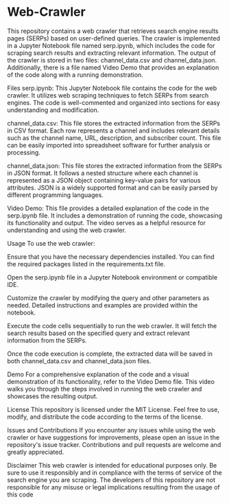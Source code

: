# Web-Crawler

This repository contains a web crawler that retrieves search engine results pages (SERPs) based on user-defined queries. The crawler is implemented in a Jupyter Notebook file named serp.ipynb, which includes the code for scraping search results and extracting relevant information. The output of the crawler is stored in two files: channel_data.csv and channel_data.json. Additionally, there is a file named Video Demo that provides an explanation of the code along with a running demonstration.

Files
serp.ipynb: This Jupyter Notebook file contains the code for the web crawler. It utilizes web scraping techniques to fetch SERPs from search engines. The code is well-commented and organized into sections for easy understanding and modification.

channel_data.csv: This file stores the extracted information from the SERPs in CSV format. Each row represents a channel and includes relevant details such as the channel name, URL, description, and subscriber count. This file can be easily imported into spreadsheet software for further analysis or processing.

channel_data.json: This file stores the extracted information from the SERPs in JSON format. It follows a nested structure where each channel is represented as a JSON object containing key-value pairs for various attributes. JSON is a widely supported format and can be easily parsed by different programming languages.

Video Demo: This file provides a detailed explanation of the code in the serp.ipynb file. It includes a demonstration of running the code, showcasing its functionality and output. The video serves as a helpful resource for understanding and using the web crawler.

Usage
To use the web crawler:

Ensure that you have the necessary dependencies installed. You can find the required packages listed in the requirements.txt file.

Open the serp.ipynb file in a Jupyter Notebook environment or compatible IDE.

Customize the crawler by modifying the query and other parameters as needed. Detailed instructions and examples are provided within the notebook.

Execute the code cells sequentially to run the web crawler. It will fetch the search results based on the specified query and extract relevant information from the SERPs.

Once the code execution is complete, the extracted data will be saved in both channel_data.csv and channel_data.json files.

Demo
For a comprehensive explanation of the code and a visual demonstration of its functionality, refer to the Video Demo file. This video walks you through the steps involved in running the web crawler and showcases the resulting output.

License
This repository is licensed under the MIT License. Feel free to use, modify, and distribute the code according to the terms of the license.

Issues and Contributions
If you encounter any issues while using the web crawler or have suggestions for improvements, please open an issue in the repository's issue tracker. Contributions and pull requests are welcome and greatly appreciated.

Disclaimer
This web crawler is intended for educational purposes only. Be sure to use it responsibly and in compliance with the terms of service of the search engine you are scraping. The developers of this repository are not responsible for any misuse or legal implications resulting from the usage of this code
